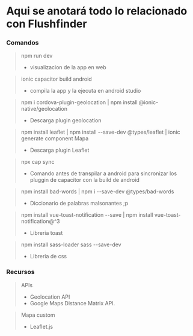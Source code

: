 # Aqui se anotará todo lo relacionado con Flushfinder <br/>

### Comandos
>npm run dev <br/>
> - visualizacion de la app en web

> ionic capacitor build android <br/>
> - compila la app y la ejecuta en android studio

> npm i cordova-plugin-geolocation
> | npm install @ionic-native/geolocation
> - Descarga plugin geolocation

> npm install leaflet
> | npm install --save-dev @types/leaflet | ionic generate component Mapa
> - Descarga plugin Leaflet

>npx cap sync
> - Comando antes de transpilar a android para sincronizar los pluggin de capacitor con la build de android

>npm install bad-words 
> | npm i --save-dev @types/bad-words
> - Diccionario de palabras malsonantes ;p

>npm install vue-toast-notification --save
> | npm install vue-toast-notification@^3
> - Libreria toast

>npm install sass-loader sass --save-dev
> - Libreria de css
### Recursos
> APIs
> + Geolocation API
> + Google Maps Distance Matrix API.

> Mapa custom
> + Leaflet.js
